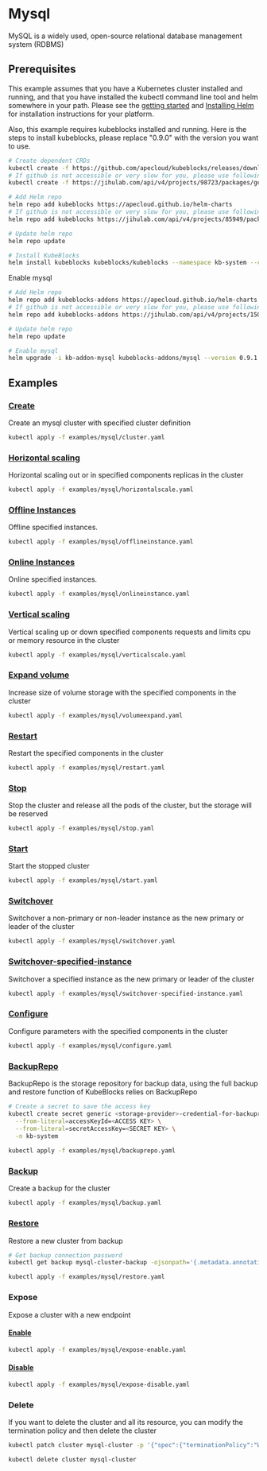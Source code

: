 # Mysql

MySQL is a widely used, open-source relational database management system (RDBMS)

## Prerequisites

This example assumes that you have a Kubernetes cluster installed and running, and that you have installed the kubectl command line tool and helm somewhere in your path. Please see the [getting started](https://kubernetes.io/docs/setup/)  and [Installing Helm](https://helm.sh/docs/intro/install/) for installation instructions for your platform. 

Also, this example requires kubeblocks installed and running. Here is the steps to install kubeblocks, please replace "0.9.0" with the version you want to use.
```bash
# Create dependent CRDs
kubectl create -f https://github.com/apecloud/kubeblocks/releases/download/v0.9.0/kubeblocks_crds.yaml
# If github is not accessible or very slow for you, please use following command instead
kubectl create -f https://jihulab.com/api/v4/projects/98723/packages/generic/kubeblocks/v0.9.0/kubeblocks_crds.yaml

# Add Helm repo 
helm repo add kubeblocks https://apecloud.github.io/helm-charts
# If github is not accessible or very slow for you, please use following repo instead
helm repo add kubeblocks https://jihulab.com/api/v4/projects/85949/packages/helm/stable

# Update helm repo
helm repo update

# Install KubeBlocks
helm install kubeblocks kubeblocks/kubeblocks --namespace kb-system --create-namespace --version="0.9.0"
```

Enable mysql
```bash
# Add Helm repo 
helm repo add kubeblocks-addons https://apecloud.github.io/helm-charts
# If github is not accessible or very slow for you, please use following repo instead
helm repo add kubeblocks-addons https://jihulab.com/api/v4/projects/150246/packages/helm/stable

# Update helm repo
helm repo update

# Enable mysql 
helm upgrade -i kb-addon-mysql kubeblocks-addons/mysql --version 0.9.1 -n kb-system
```

## Examples

### [Create](cluster.yaml) 
Create an mysql cluster with specified cluster definition 
```bash
kubectl apply -f examples/mysql/cluster.yaml
```

### [Horizontal scaling](horizontalscale.yaml)
Horizontal scaling out or in specified components replicas in the cluster
```bash
kubectl apply -f examples/mysql/horizontalscale.yaml
```

### [Offline Instances](offlineinstance.yaml)
Offline specified instances.
```bash
kubectl apply -f examples/mysql/offlineinstance.yaml
```

### [Online Instances](onlineinstance.yaml)
Online specified instances.
```bash
kubectl apply -f examples/mysql/onlineinstance.yaml
```

### [Vertical scaling](verticalscale.yaml)
Vertical scaling up or down specified components requests and limits cpu or memory resource in the cluster
```bash
kubectl apply -f examples/mysql/verticalscale.yaml
```

### [Expand volume](volumeexpand.yaml)
Increase size of volume storage with the specified components in the cluster
```bash
kubectl apply -f examples/mysql/volumeexpand.yaml
```

### [Restart](restart.yaml)
Restart the specified components in the cluster
```bash
kubectl apply -f examples/mysql/restart.yaml
```

### [Stop](stop.yaml)
Stop the cluster and release all the pods of the cluster, but the storage will be reserved
```bash
kubectl apply -f examples/mysql/stop.yaml
```

### [Start](start.yaml)
Start the stopped cluster
```bash
kubectl apply -f examples/mysql/start.yaml
```

### [Switchover](switchover.yaml)
Switchover a non-primary or non-leader instance as the new primary or leader of the cluster
```bash
kubectl apply -f examples/mysql/switchover.yaml
```

### [Switchover-specified-instance](switchover-specified-instance.yaml)
Switchover a specified instance as the new primary or leader of the cluster
```bash
kubectl apply -f examples/mysql/switchover-specified-instance.yaml
```

### [Configure](configure.yaml)
Configure parameters with the specified components in the cluster
```bash
kubectl apply -f examples/mysql/configure.yaml
```

### [BackupRepo](backuprepo.yaml)
BackupRepo is the storage repository for backup data, using the full backup and restore function of KubeBlocks relies on BackupRepo
```bash
# Create a secret to save the access key
kubectl create secret generic <storage-provider>-credential-for-backuprepo\
  --from-literal=accessKeyId=<ACCESS KEY> \
  --from-literal=secretAccessKey=<SECRET KEY> \
  -n kb-system 
  
kubectl apply -f examples/mysql/backuprepo.yaml
```

### [Backup](backup.yaml)
Create a backup for the cluster
```bash
kubectl apply -f examples/mysql/backup.yaml
```

### [Restore](restore.yaml)
Restore a new cluster from backup
```bash
# Get backup connection password
kubectl get backup mysql-cluster-backup -ojsonpath='{.metadata.annotations.dataprotection\.kubeblocks\.io\/connection-password}' -n default

kubectl apply -f examples/mysql/restore.yaml
```

### Expose
Expose a cluster with a new endpoint
#### [Enable](expose-enable.yaml)
```bash
kubectl apply -f examples/mysql/expose-enable.yaml
```
#### [Disable](expose-disable.yaml)
```bash
kubectl apply -f examples/mysql/expose-disable.yaml
```

### Delete
If you want to delete the cluster and all its resource, you can modify the termination policy and then delete the cluster
```bash
kubectl patch cluster mysql-cluster -p '{"spec":{"terminationPolicy":"WipeOut"}}' --type="merge"

kubectl delete cluster mysql-cluster
```
